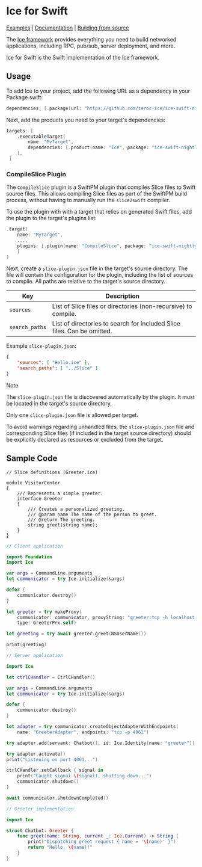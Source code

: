 # Ice for Swift

[Examples] | [Documentation] | [Building from source]

The [Ice framework] provides everything you need to build networked applications, including RPC, pub/sub, server
deployment, and more.

Ice for Swift is the Swift implementation of the Ice framework.

## Usage

To add Ice to your project, add the following URL as a dependency in your Package.swift:

```swift
dependencies: [.package(url: "https://github.com/zeroc-ice/ice-swift-nightly.git", branch: "main")],
```

Next, add the products you need to your target's dependencies:

```swift
targets: [
    .executableTarget(
        name: "MyTarget",
        dependencies: [.product(name: "Ice", package: "ice-swift-nightly")],
    ),
 ]
```

### CompileSlice Plugin

The `CompileSlice` plugin is a SwiftPM plugin that compiles Slice files to Swift source files. This allows
compiling Slice files as part of the SwiftPM build process, without having to manually run the `slice2swift`
compiler.

To use the plugin with with a target that relies on generated Swift files, add the plugin to the target's plugins
list:

```swift
.target(
    name: "MyTarget",
    ...,
    plugins: [.plugin(name: "CompileSlice", package: "ice-swift-nightly"),
    ]
)
```

Next, create a `slice-plugin.json` file in the target's source directory. The file will contain the
configuration for the plugin, including the list of sources to compile.
All paths are relative to the target's source directory.

| Key            | Description                                                             |
| -------------- | ----------------------------------------------------------------------- |
| `sources`      | List of Slice files or directories (non-recursive) to compile.          |
| `search_paths` | List of directories to search for included Slice files. Can be omitted. |

Example `slice-plugin.json`:

```json
{
    "sources": [ "Hello.ice" ],
    "search_paths": [ "../Slice" ]
}
```

> [!NOTE]
> The `slice-plugin.json` file is discovered automatically by the plugin. It must be located in the target's source
> directory.
>
> Only one `slice-plugin.json` file is allowed per target.
>
> To avoid warnings regarding unhandled files, the `slice-plugin.json` file and corresponding Slice files (if included
> in the target source directory) should be explicitly declared as resources or excluded from the target.

## Sample Code

```slice
// Slice definitions (Greeter.ice)

module VisitorCenter
{
    /// Represents a simple greeter.
    interface Greeter
    {
        /// Creates a personalized greeting.
        /// @param name The name of the person to greet.
        /// @return The greeting.
        string greet(string name);
    }
}
```

```swift
// Client application

import Foundation
import Ice

var args = CommandLine.arguments
let communicator = try Ice.initialize(&args)

defer {
    communicator.destroy()
}

let greeter = try makeProxy(
    communicator: communicator, proxyString: "greeter:tcp -h localhost -p 4061",
    type: GreeterPrx.self)

let greeting = try await greeter.greet(NSUserName())

print(greeting)
```

```swift
// Server application

import Ice

let ctrlCHandler = CtrlCHandler()

var args = CommandLine.arguments
let communicator = try Ice.initialize(&args)

defer {
    communicator.destroy()
}

let adapter = try communicator.createObjectAdapterWithEndpoints(
    name: "GreeterAdapter", endpoints: "tcp -p 4061")

try adapter.add(servant: Chatbot(), id: Ice.Identity(name: "greeter"))

try adapter.activate()
print("Listening on port 4061...")

ctrlCHandler.setCallback { signal in
    print("Caught signal \(signal), shutting down...")
    communicator.shutdown()
}

await communicator.shutdownCompleted()
```

```swift
// Greeter implementation

import Ice

struct Chatbot: Greeter {
    func greet(name: String, current _: Ice.Current) -> String {
        print("Dispatching greet request { name = '\(name)' }")
        return "Hello, \(name)!"
    }
}
```

[Examples]: https://github.com/zeroc-ice/ice-demos/tree/main/swift
[Documentation]: https://docs.zeroc.com/ice/latest/swift/
[Building from source]: ./BUILDING.md
[Ice framework]: https://github.com/zeroc-ice/ice
